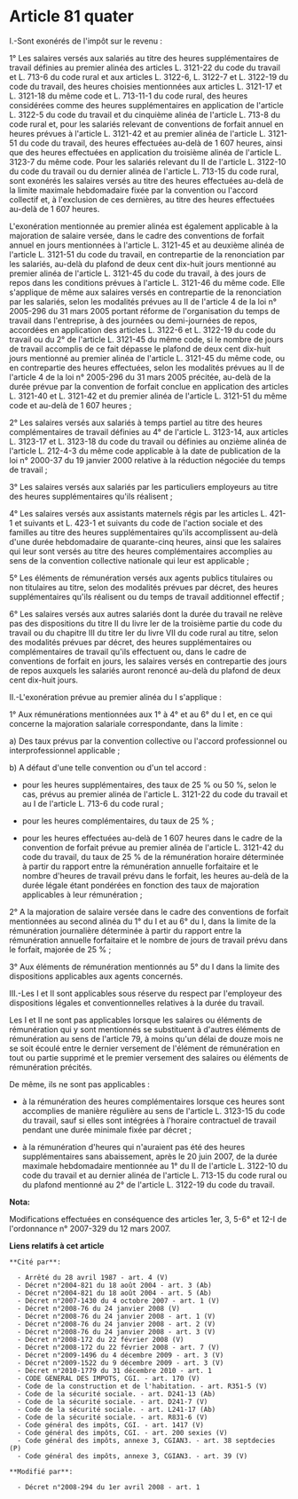 # Article 81 quater

I.-Sont exonérés de l'impôt sur le revenu : 

1° Les salaires versés aux salariés au titre des heures supplémentaires de travail définies au premier alinéa des articles L.
3121-22 du code du travail et L. 713-6 du code rural et aux articles L. 3122-6, L. 3122-7 et L. 3122-19 du code du travail,
des heures choisies mentionnées aux articles L. 3121-17 et L. 3121-18 du même code et L. 713-11-1 du code rural, des heures
considérées comme des heures supplémentaires en application de l'article L. 3122-5 du code du travail et du cinquième alinéa
de l'article L. 713-8 du code rural et, pour les salariés relevant de conventions de forfait annuel en heures prévues à
l'article L. 3121-42 et au premier alinéa de l'article L. 3121-51 du code du travail, des heures effectuées au-delà de 1 607
heures, ainsi que des heures effectuées en application du troisième alinéa de l'article L. 3123-7 du même code. Pour les
salariés relevant du II de l'article L. 3122-10 du code du travail ou du dernier alinéa de l'article L. 713-15 du code rural,
sont exonérés les salaires versés au titre des heures effectuées au-delà de la limite maximale hebdomadaire fixée par la
convention ou l'accord collectif et, à l'exclusion de ces dernières, au titre des heures effectuées au-delà de 1 607 heures. 

L'exonération mentionnée au premier alinéa est également applicable à la majoration de salaire versée, dans le cadre des
conventions de forfait annuel en jours mentionnées à l'article L. 3121-45 et au deuxième alinéa de l'article L. 3121-51 du
code du travail, en contrepartie de la renonciation par les salariés, au-delà du plafond de deux cent dix-huit jours
mentionné au premier alinéa de l'article L. 3121-45 du code du travail, à des jours de repos dans les conditions prévues à
l'article L. 3121-46 du même code. Elle s'applique de même aux salaires versés en contrepartie de la renonciation par les
salariés, selon les modalités prévues au II de l'article 4 de la loi n° 2005-296 du 31 mars 2005 portant réforme de
l'organisation du temps de travail dans l'entreprise, à des journées ou demi-journées de repos, accordées en application des
articles L. 3122-6 et L. 3122-19 du code du travail ou du 2° de l'article L. 3121-45 du même code, si le nombre de jours de
travail accomplis de ce fait dépasse le plafond de deux cent dix-huit jours mentionné au premier alinéa de l'article L.
3121-45 du même code, ou en contrepartie des heures effectuées, selon les modalités prévues au II de l'article 4 de la loi n°
2005-296 du 31 mars 2005 précitée, au-delà de la durée prévue par la convention de forfait conclue en application des
articles L. 3121-40 et L. 3121-42 et du premier alinéa de l'article L. 3121-51 du même code et au-delà de 1 607 heures ; 

2° Les salaires versés aux salariés à temps partiel au titre des heures complémentaires de travail définies au 4° de
l'article L. 3123-14, aux articles L. 3123-17 et L. 3123-18 du code du travail ou définies au onzième alinéa de l'article L.
212-4-3 du même code applicable à la date de publication de la loi n° 2000-37 du 19 janvier 2000 relative à la réduction
négociée du temps de travail ; 

3° Les salaires versés aux salariés par les particuliers employeurs au titre des heures supplémentaires qu'ils réalisent ; 

4° Les salaires versés aux assistants maternels régis par les articles L. 421-1 et suivants et L. 423-1 et suivants du code
de l'action sociale et des familles au titre des heures supplémentaires qu'ils accomplissent au-delà d'une durée hebdomadaire
de quarante-cinq heures, ainsi que les salaires qui leur sont versés au titre des heures complémentaires accomplies au sens
de la convention collective nationale qui leur est applicable ; 

5° Les éléments de rémunération versés aux agents publics titulaires ou non titulaires au titre, selon des modalités prévues
par décret, des heures supplémentaires qu'ils réalisent ou du temps de travail additionnel effectif ; 

6° Les salaires versés aux autres salariés dont la durée du travail ne relève pas des dispositions du titre II du livre Ier
de la troisième partie du code du travail ou du chapitre III du titre Ier du livre VII du code rural au titre, selon des
modalités prévues par décret, des heures supplémentaires ou complémentaires de travail qu'ils effectuent ou, dans le cadre de
conventions de forfait en jours, les salaires versés en contrepartie des jours de repos auxquels les salariés auront renoncé
au-delà du plafond de deux cent dix-huit jours. 

II.-L'exonération prévue au premier alinéa du I s'applique : 

1° Aux rémunérations mentionnées aux 1° à 4° et au 6° du I et, en ce qui concerne la majoration salariale correspondante,
dans la limite : 

a) Des taux prévus par la convention collective ou l'accord professionnel ou interprofessionnel applicable ; 

b) A défaut d'une telle convention ou d'un tel accord :

- pour les heures supplémentaires, des taux de 25 % ou 50 %, selon le cas, prévus au premier alinéa de l'article L. 3121-22
du code du travail et au I de l'article L. 713-6 du code rural ;

- pour les heures complémentaires, du taux de 25 % ;

- pour les heures effectuées au-delà de 1 607 heures dans le cadre de la convention de forfait prévue au premier alinéa de
l'article L. 3121-42 du code du travail, du taux de 25 % de la rémunération horaire déterminée à partir du rapport entre la
rémunération annuelle forfaitaire et le nombre d'heures de travail prévu dans le forfait, les heures au-delà de la durée
légale étant pondérées en fonction des taux de majoration applicables à leur rémunération ; 

2° A la majoration de salaire versée dans le cadre des conventions de forfait mentionnées au second alinéa du 1° du I et au
6° du I, dans la limite de la rémunération journalière déterminée à partir du rapport entre la rémunération annuelle
forfaitaire et le nombre de jours de travail prévu dans le forfait, majorée de 25 % ; 

3° Aux éléments de rémunération mentionnés au 5° du I dans la limite des dispositions applicables aux agents concernés. 

III.-Les I et II sont applicables sous réserve du respect par l'employeur des dispositions légales et conventionnelles
relatives à la durée du travail. 

Les I et II ne sont pas applicables lorsque les salaires ou éléments de rémunération qui y sont mentionnés se substituent à
d'autres éléments de rémunération au sens de l'article 79, à moins qu'un délai de douze mois ne se soit écoulé entre le
dernier versement de l'élément de rémunération en tout ou partie supprimé et le premier versement des salaires ou éléments de
rémunération précités. 

De même, ils ne sont pas applicables :

- à la rémunération des heures complémentaires lorsque ces heures sont accomplies de manière régulière au sens de l'article
L. 3123-15 du code du travail, sauf si elles sont intégrées à l'horaire contractuel de travail pendant une durée minimale
fixée par décret ;

- à la rémunération d'heures qui n'auraient pas été des heures supplémentaires sans abaissement, après le 20 juin 2007, de la
durée maximale hebdomadaire mentionnée au 1° du II de l'article L. 3122-10 du code du travail et au dernier alinéa de
l'article L. 713-15 du code rural ou du plafond mentionné au 2° de l'article L. 3122-19 du code du travail.

**Nota:**

Modifications effectuées en conséquence des articles 1er, 3, 5-6° et 12-I de l'ordonnance n° 2007-329 du 12 mars 2007.

**Liens relatifs à cet article**

	**Cité par**:

	  - Arrêté du 28 avril 1987 - art. 4 (V)
	  - Décret n°2004-821 du 18 août 2004 - art. 3 (Ab)
	  - Décret n°2004-821 du 18 août 2004 - art. 5 (Ab)
	  - Décret n°2007-1430 du 4 octobre 2007 - art. 1 (V)
	  - Décret n°2008-76 du 24 janvier 2008 (V)
	  - Décret n°2008-76 du 24 janvier 2008 - art. 1 (V)
	  - Décret n°2008-76 du 24 janvier 2008 - art. 2 (V)
	  - Décret n°2008-76 du 24 janvier 2008 - art. 3 (V)
	  - Décret n°2008-172 du 22 février 2008 (V)
	  - Décret n°2008-172 du 22 février 2008 - art. 7 (V)
	  - Décret n°2009-1496 du 4 décembre 2009 - art. 3 (V)
	  - Décret n°2009-1522 du 9 décembre 2009 - art. 3 (V)
	  - Décret n°2010-1779 du 31 décembre 2010 - art. 1
	  - CODE GENERAL DES IMPOTS, CGI. - art. 170 (V)
	  - Code de la construction et de l'habitation. - art. R351-5 (V)
	  - Code de la sécurité sociale. - art. D241-13 (Ab)
	  - Code de la sécurité sociale. - art. D241-7 (V)
	  - Code de la sécurité sociale. - art. L241-17 (Ab)
	  - Code de la sécurité sociale. - art. R831-6 (V)
	  - Code général des impôts, CGI. - art. 1417 (V)
	  - Code général des impôts, CGI. - art. 200 sexies (V)
	  - Code général des impôts, annexe 3, CGIAN3. - art. 38 septdecies (P)
	  - Code général des impôts, annexe 3, CGIAN3. - art. 39 (V)

	**Modifié par**:

	  - Décret n°2008-294 du 1er avril 2008 - art. 1
